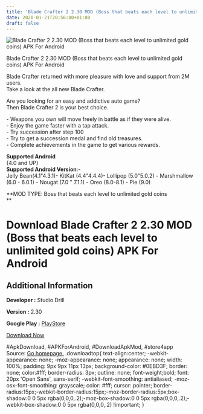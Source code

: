 ```yaml
---
title: 'Blade Crafter 2 2.30 MOD (Boss that beats each level to unlimited gold coins) APK For Android'
date: 2020-01-21T20:56:00+01:00
draft: false
---
```


![Blade Crafter 2 2.30 MOD (Boss that beats each level to unlimited gold coins) APK For Android](https://i2.wp.com/apkhome.net/wp-content/uploads/2020/01/Blade-Crafter-2-2.30-MOD-Boss-that-beats-each-level-to-unlimited-gold-coins.png "Blade Crafter 2 2.30 MOD (Boss that beats each level to unlimited gold coins) APK For Android")

  

Blade Crafter 2 2.30 MOD (Boss that beats each level to unlimited gold coins) APK For Android

Blade Crafter returned with more pleasure with love and support from 2M users.  
Take a look at the all new Blade Crafter.

Are you looking for an easy and addictive auto game?  
Then Blade Crafter 2 is your best choice.

\- Weapons you own will move freely in battle as if they were alive.  
\- Enjoy the game faster with a tap attack.  
\- Try succession after step 100  
\- Try to get a succession medal and find old treasures.  
\- Complete achievements in the game to get various rewards.

**Supported Android**  
{4.0 and UP}  
**Supported Android Version**:-  
Jelly Bean(4.1"4.3.1)- KitKat (4.4"4.4.4)- Lollipop (5.0"5.0.2) - Marshmallow (6.0 - 6.0.1) - Nougat (7.0 " 7.1.1) - Oreo (8.0-8.1) - Pie (9.0)

**MOD TYPE: Boss that beats each level to unlimited gold coins  
**

Download Blade Crafter 2 2.30 MOD (Boss that beats each level to unlimited gold coins) APK For Android
======================================================================================================

Additional Information
----------------------

**Developer :** Studio Drill

**Version :** 2.30

**Google Play :** [PlayStore](https://play.google.com/store/apps/details?id=com.studiodrill.bladecrafter2)

  

[Download Now](https://store4app.co/post/blade-crafter-2-2-30-mod-boss-that-beats-each-level-to-unlimited-gold-coins-apk-for-android_1579636138)

  
#ApkDownload, #APKForAndroid, #DownloadApkMod, #store4app  
Source: [Go homepage.](https://store4app.co/post/blade-crafter-2-2-30-mod-boss-that-beats-each-level-to-unlimited-gold-coins-apk-for-android_1579636138) .downloadtop{ text-align:center; -webkit-appearance: none; -moz-appearance: none; appearance: none; width: 100%; padding: 9px 9px 11px 13px; background-color: #0EBD3F; border: none; color:#fff; border-radius: 3px; outline: none; font-weight;bold; font: 20px 'Open Sans', sans-serif; -webkit-font-smoothing: antialiased; -moz-osx-font-smoothing: grayscale; color: #fff; cursor: pointer; border-radius:15px;-webkit-border-radius:15px;-moz-border-radius:5px;box-shadow:0 0 5px rgba(0,0,0,.2);-moz-box-shadow:0 0 5px rgba(0,0,0,.2);-webkit-box-shadow:0 0 5px rgba(0,0,0,.2) !important; }